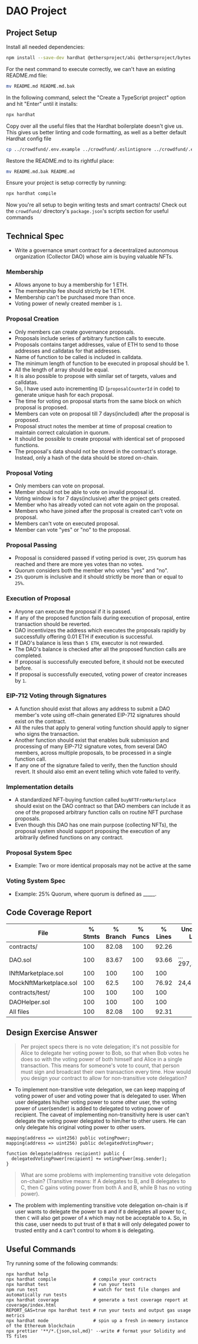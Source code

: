 # DAO Project

## Project Setup

Install all needed dependencies:

```bash
npm install --save-dev hardhat @ethersproject/abi @ethersproject/bytes @ethersproject/providers @nomicfoundation/hardhat-chai-matchers @nomicfoundation/hardhat-network-helpers @nomiclabs/hardhat-ethers @nomiclabs/hardhat-etherscan @typechain/ethers-v5 @typechain/hardhat @typescript-eslint/eslint-plugin @typescript-eslint/parser @types/chai @types/mocha @types/node chai dotenv eslint eslint-config-prettier eslint-config-standard eslint-plugin-import eslint-plugin-node eslint-plugin-prettier eslint-plugin-promise ethers hardhat-gas-reporter nodemon prettier prettier-plugin-solidity solidity-coverage ts-node typechain typescript
```

For the next command to execute correctly, we can't have an existing README.md file:

```bash
mv README.md README.md.bak
```

In the following command, select the "Create a TypeScript project" option and hit "Enter" until it installs:

```bash
npx hardhat
```

Copy over all the useful files that the Hardhat boilerplate doesn't give us. This gives us better linting and code formatting, as well as a better default Hardhat config file

```bash
cp ../crowdfund/.env.example ../crowdfund/.eslintignore ../crowdfund/.eslintrc.js ../crowdfund/.prettierignore ../crowdfund/.gitignore ../crowdfund/.solhint.json ../crowdfund/.solhintignore ../crowdfund/hardhat.config.ts ../crowdfund/tsconfig.json ./
```

Restore the README.md to its rightful place:

```bash
mv README.md.bak README.md
```

Ensure your project is setup correctly by running:

```bash
npx hardhat compile
```

Now you're all setup to begin writing tests and smart contracts! Check out the `crowdfund/` directory's `package.json`'s scripts section for useful commands

## Technical Spec
<!-- Here you should list your DAO specification. You have some flexibility on how you want your DAO's voting system to work and Proposals should be stored, and you need to document that here so that your staff micro-auditor knows what spec to compare your implementation to.  -->

- Write a governance smart contract for a decentralized autonomous organization (Collector DAO) whose aim is buying valuable NFTs.

### Membership

- Allows anyone to buy a membership for 1 ETH.
- The membership fee should strictly be 1 ETH.
- Membership can't be purchased more than once. 
- Voting power of newly created member is `1`.

### Proposal Creation

- Only members can create governance proposals.
- Proposals include series of arbitrary function calls to execute.
- Proposals contains target addresses, value of ETH to send to those addresses and calldatas for that addresses.
- Name of function to be called is included in calldata.
- The minimum length of function to be executed in proposal should be 1.
- All the length of array should be equal.
- It is also possible to propose with similar set of targets, values and calldatas.
- So, I have used auto incrementing ID (`proposalCounterId` in code) to generate unique hash for each proposal.
- The time for voting on proposal starts from the same block on which proposal is proposed.
- Members can vote on proposal till 7 days(included) after the proposal is proposed.
- Proposal struct notes the member at time of proposal creation to maintain correct calculation in quorum.
- It should be possible to create proposal with identical set of proposed functions.
- The proposal's data should not be stored in the contract's storage. Instead, only a hash of the data should be stored on-chain.


### Proposal Voting

- Only members can vote on proposal.
- Member should not be able to vote on invalid proposal id. 
- Voting window is for 7 days(inclusive) after the project gets created.
- Member who has already voted can not vote again on the proposal.
- Members who have joined after the proposal is created can't vote on proposal.
- Members can't vote on executed proposal.
- Member can vote "yes" or "no" to the proposal.

### Proposal Passing

- Proposal is considered passed if voting period is over, `25%` quorum has reached and there are more yes votes than no votes.
- Quorum considers both the member who votes "yes" and "no".
- `25%` quorum is inclusive and it should strictly be more than or equal to `25%`.

### Execution of Proposal

- Anyone can execute the proposal if it is passed.
- If any of the proposed function fails during execution of proposal, entire transaction should be reverted.
- DAO incentivizes the address which executes the proposals rapidly by successfully offering 0.01 ETH if execution is successful.
- If DAO's balance is less than `5 ETH`, executor is not rewarded.
- The DAO's balance is checked after all the proposed function calls are completed.
- If proposal is successfully executed before, it should not be executed before.
- If proposal is successfully executed, voting power of creator increases by `1`. 

### EIP-712 Voting through Signatures

- A function should exist that allows any address to submit a DAO member's vote using off-chain generated EIP-712 signatures should exist on the contract.
- All the rules that apply to general voting function should apply to signer who signs the transaction.
- Another function should exist that enables bulk submission and processing of many EIP-712 signature votes, from several DAO members, across multiple proposals, to be processed in a single function call.
- If any one of the signature failed to verify, then the function should revert. It should also emit an event telling which vote failed to verify.

### Implementation details

- A standardized NFT-buying function called `buyNFTFromMarketplace` should exist on the DAO contract so that DAO members can include it as one of the proposed arbitrary function calls on routine NFT purchase proposals.
- Even though this DAO has one main purpose (collecting NFTs), the proposal system should support proposing the execution of any arbitrarily defined functions on any contract.






### Proposal System Spec

* Example: Two or more identical proposals may not be active at the same

### Voting System Spec

* Example: 25% Quorum, where quorum is defined as _____.

## Code Coverage Report
<!-- Copy + paste your coverage report here before submitting your project -->
<!-- You can see how to generate a coverage report in the "Solidity Code Coverage" section located here: -->
<!-- https://learn.0xmacro.com/training/project-crowdfund/p/4 -->
File                     |  % Stmts | % Branch |  % Funcs |  % Lines |Uncovered Lines |
-------------------------|----------|----------|----------|----------|----------------|
 contracts/              |      100 |    82.08 |      100 |    92.26 |                |
  DAO.sol                |      100 |    83.67 |      100 |    93.66 |... 297,319,382 |
  INftMarketplace.sol    |      100 |      100 |      100 |      100 |                |
  MockNftMarketplace.sol |      100 |     62.5 |      100 |    76.92 |       24,45,49 |
 contracts/test/         |      100 |      100 |      100 |      100 |                |
  DAOHelper.sol          |      100 |      100 |      100 |      100 |                |
All files                |      100 |    82.08 |      100 |    92.31 |                |

## Design Exercise Answer
<!-- Answer the Design Exercise. -->
<!-- In your answer: (1) Consider the tradeoffs of your design, and (2) provide some pseudocode, or a diagram, to illustrate how one would get started. -->
> Per project specs there is no vote delegation; it's not possible for Alice to delegate her voting power to Bob, so that when Bob votes he does so with the voting power of both himself and Alice in a single transaction. This means for someone's vote to count, that person must sign and broadcast their own transaction every time. How would you design your contract to allow for non-transitive vote delegation?


- To implement non-transitive vote delegation, we can keep mapping of voting power of user and voting power that is delegated to user. When user delegates his/her voting power to some other user, the voting power of user(sender) is added to delegated to voting power of recipient. The caveat of implementing non-transitivity here is user can't delegate the voting power delegated to him/her to other users. He can only delegate his original voting power to other users.

```solidity
mapping(address => uint256) public votingPower;
mapping(address => uint256) public delegatedVotingPower;

function delegate(address recipient) public {
  delegatedVotingPower[recipient] += votingPower[msg.sender];
}

```

> What are some problems with implementing transitive vote delegation on-chain? (Transitive means: If A delegates to B, and B delegates to C, then C gains voting power from both A and B, while B has no voting power).

- The problem with implementing transitive vote delegation on-chain is if user wants to delegate the power to `B` and if `B` delegates all power to `C`, then `C` will also get power of `A` which may not be acceptable to `A`. So, in this case, user needs to put trust of `B` that `B` will only delegated power to trusted entity and `A` can't control to whom `B` is delegating.

## Useful Commands

Try running some of the following commands:

```shell
npx hardhat help
npx hardhat compile              # compile your contracts
npx hardhat test                 # run your tests
npm run test                     # watch for test file changes and automatically run tests
npx hardhat coverage             # generate a test coverage report at coverage/index.html
REPORT_GAS=true npx hardhat test # run your tests and output gas usage metrics
npx hardhat node                 # spin up a fresh in-memory instance of the Ethereum blockchain
npx prettier '**/*.{json,sol,md}' --write # format your Solidity and TS files
```
